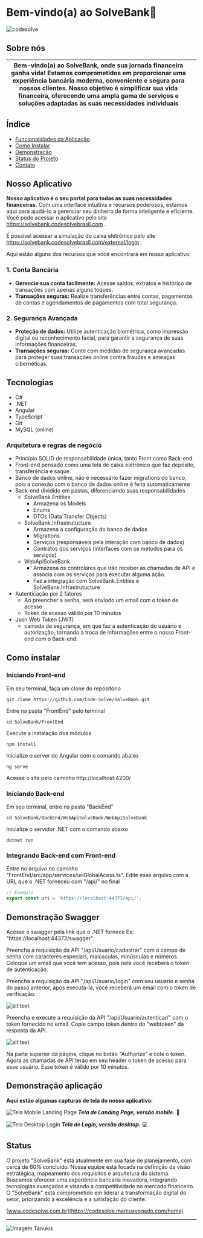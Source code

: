 # Bem-vindo(a) ao SolveBank🏦

![codesolve](./FrontEnd/src/assets/Images/logo-codesolve.png)

## Sobre nós

| Bem-vindo(a) ao SolveBank, onde sua jornada financeira ganha vida! Estamos comprometidos em proporcionar uma experiência bancária moderna, conveniente e segura para nossos clientes. Nosso objetivo é simplificar sua vida financeira, oferecendo uma ampla gama de serviços e soluções adaptadas às suas necessidades individuais |     |
| ----------------------------------------------------------------------------------------------------------------------------------------------------------------------------------------------------------------------------------------------------------------------------------------------------------------------------------- | --- |

## Índice

- [Funcionalidades da Aplicação](#nosso-aplicativo)
- [Como Instalar](#como-instalar)
- [Demonstração](#demonstração)
- [Status do Projeto](#status)
- [Contato](#contato)

## Nosso Aplicativo

**Nosso aplicativo é o seu portal para todas as suas necessidades financeiras.** Com uma interface intuitiva e recursos poderosos, estamos aqui para ajudá-lo a gerenciar seu dinheiro de forma inteligente e eficiente. Você pode acessar o aplicativo pelo site https://solvebank.codesolvebrasil.com .

É possível acessar a simulação do caixa eletrônico pelo site https://solvebank.codesolvebrasil.com/external/login .

Aqui estão alguns dos recursos que você encontrará em nosso aplicativo:

### 1. Conta Bancária

- **Gerencie sua conta facilmente:** Acesse saldos, extratos e histórico de transações com apenas alguns toques.
- **Transações seguras:** Realize transferências entre contas, pagamentos de contas e agendamentos de pagamentos com total segurança.

### 2. Segurança Avançada

- **Proteção de dados:** Utilize autenticação biométrica, como impressão digital ou reconhecimento facial, para garantir a segurança de suas informações financeiras.
- **Transações seguras:** Conte com medidas de segurança avançadas para proteger suas transações online contra fraudes e ameaças cibernéticas.

## Tecnologias

- C#
- .NET
- Angular
- TypeScript
- Git
- MySQL (online)

### Arquitetura e regras de negócio

- Princípio SOLID de responsabilidade única, tanto Front como Back-end.
- Front-end pensado como uma tela de caixa eletrônico que faz depósito, transferência e saque.
- Banco de dados online, não é necessário fazer migrations do banco, pois a conexão com o banco de dados online é feita automaticamente
- Back-end dividido em pastas, diferenciando suas responsabilidades
    -  SolveBank.Entities
        - Armazena os Models
        - Enums
        - DTOs (Data Transfer Objects)
    - SolveBank.Infrastrutucture
        - Armazena a configuração do banco de dados
        - Migrations
        - Serviços (responsáveis pela interação com banco de dados)
        - Contratos dos serviços (interfaces com os métodos para os serviços)
    - WebApiSolveBank
        - Armazena os controlares que irão receber as chamadas de API e associa com os serviços para executar alguma ação.
        - Faz a integração com SolveBank.Entities e SolveBank.Infrastrutucture
- Autenticação por 2 fatores
    - Ao preencher a senha, será enviado um email com o token de acesso
    - Token de acesso válido por 10 minutos
- Json Web Token (JWT)
    - camada de segurança, em que faz a autenticação do usuário e autorização, tornando a troca de informações entre o nosso Front-end com o Back-end.


## Como instalar

### Iniciando Front-end
Em seu terminal, faça um clone do repositório
```
git clone https://github.com/Code-Solve/SolveBank.git
```
Entre na pasta "FrontEnd" pelo terminal
```
cd SolveBank/FrontEnd
```
Execute a instalação dos módulos
```
npm install
```
Inicialize o server do Angular com o comando abaixo
```
ng serve
```
Acesse o site pelo caminho http://localhost:4200/

### Iniciando Back-end

Em seu terminal, entre na pasta "BackEnd"
```
cd SolveBank/BackEnd/WebApiSolveBank/WebApiSolveBank
```
Inicialize o servidor .NET com o comando abaixo
```
dotnet run
```

### Integrando Back-end com Front-end
Entre no arquivo no caminho "FrontEnd/src/app/services/uriGlobalAcess.ts".
Edite esse arquivo com a URL que o .NET forneceu com "/api/" no final
```ts
// Exemplo
export const uri = 'https://localhost:44373/api/'; 
```

## Demonstração Swagger
Acesse o swagger pela link que o .NET fornece Ex: "https://localhost:44373/swagger".

Preencha a requisição  da API "/api/Usuario/cadastrar" com o campo de senha com caracteres especiais, maiúsculas, minúsculas e números. Coloque um email que você tem acesso, pois nele você receberá o token de autenticação.

Preencha a requisição da API "/api/Usuario/login" com seu usuario e senha do passo anterior, após executá-la, você receberá um email com o token de verificação.

![alt text](./FrontEnd/src/assets/Images/tokenAutenticacao.png)

Preencha e execute a requisição da API "/api/Usuario/autenticar/" com o token fornecido no email. Copie campo token dentro do "webtoken" da resposta da API.

![alt text](./FrontEnd/src/assets/Images/tokenSwagger.png)

Na parte superior da página, clique no botão "Authorize" e cole o token. Agora as chamadas de API terão em seu header o token de acesso para esse usuário. Esse token é válido por 10 minutos.

## Demonstração aplicação

**Aqui estão algumas capturas de tela do nosso aplicativo:**

![Tela Mobile Landing Page](./FrontEnd/src/assets/Images/tela-mobile-lp.png)
_**Tela de Landing Page, versão mobile.**_ 📲

![Tela Desktop Login](./FrontEnd/src/assets/Images/tela-desktop-login.png)
_**Tela de Login, versão desktop.**_ 💻

## Status

O projeto "SolveBank" está atualmente em sua fase de planejamento, com cerca de 60% concluído. Nossa equipe está focada na definição da visão estratégica, mapeamento dos requisitos e arquitetura do sistema. Buscamos oferecer uma experiência bancária inovadora, integrando tecnologias avançadas e visando a competitividade no mercado financeiro. O "SolveBank" está comprometido em liderar a transformação digital do setor, priorizando a excelência e a satisfação do cliente.



[www.codesolve.com.br](https://codesolve.marcusvogado.com/home)

---

![Imagem Tanukis](./FrontEnd/src/assets/Images/tanukis-team.jpg)
